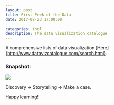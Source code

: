 ```yaml
---
layout: post
title: First Peek of the Data
date: 2017-08-23 17:00:00

categories: tool
description: The data visualization catalogue  
---
```


A comprehensive lists of data visualization 
[Here]{http://www.datavizcatalogue.com/search.html}.

### Snapshot:
![]({{site.baseurl}}/assets/img/2017-08-23-data_visual.png)

Discovery -> Storytelling -> Make a case.

Happy learning!
